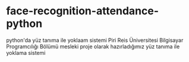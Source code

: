 # face-recognition-attendance-python
python'da yüz tanıma ile yoklaam sistemi
Piri Reis Üniversitesi Bilgisayar Programcılığı Bölümü mesleki proje olarak hazırladığımız yüz tanıma ile yoklama sistemi
